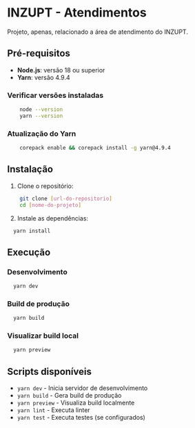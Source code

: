# INZUPT - Atendimentos

Projeto, apenas, relacionado a área de atendimento do INZUPT.

## Pré-requisitos

- **Node.js**: versão 18 ou superior
- **Yarn**: versão 4.9.4

### Verificar versões instaladas
```bash
    node --version
    yarn --version
```

### Atualização do Yarn
```bash
    corepack enable && corepack install -g yarn@4.9.4
```

## Instalação

1. Clone o repositório:
```bash
    git clone [url-do-repositorio]
    cd [nome-do-projeto]
```

2. Instale as dependências:
```bash
  yarn install
```

## Execução

### Desenvolvimento
```bash
  yarn dev
```

### Build de produção
```bash
  yarn build
```

### Visualizar build local
```bash
  yarn preview
```

## Scripts disponíveis

- `yarn dev` - Inicia servidor de desenvolvimento
- `yarn build` - Gera build de produção
- `yarn preview` - Visualiza build localmente
- `yarn lint` - Executa linter
- `yarn test` - Executa testes (se configurados)

